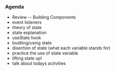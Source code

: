 ### Agenda

- Review -- Building Components
- event listeners
- theory of state
- state explanation
- useState hook
- buidling/using state
- disection of state (what each variable stands for)
- practice the use of state variable
- lifting state up!
- talk about todays activities